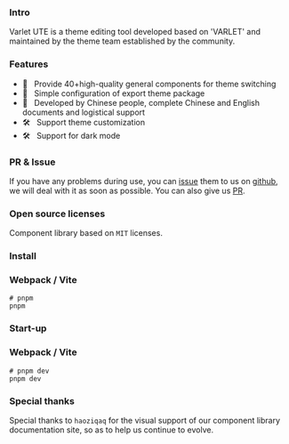 
### Intro

Varlet UTE is a theme editing tool developed based on 'VARLET' and maintained by the theme team established by the community.

### Features

- 🚀 &nbsp; Provide 40+high-quality general components for theme switching
- 🚀 &nbsp; Simple configuration of export theme package
- 💪 &nbsp; Developed by Chinese people, complete Chinese and English documents and logistical support
- 🛠️ &nbsp; Support theme customization
- 🛠️ &nbsp; Support for dark mode

### PR & Issue
If you have any problems during use, you can [issue](https://github.com/varletjs/varlet-ute/issues) them to us on [github](https://github.com/varletjs/varlet-ute),
we will deal with it as soon as possible. You can also give us [PR](https://github.com/varletjs/varlet-ute/pulls).

### Open source licenses
Component library based on `MIT` licenses.

### Install

### Webpack / Vite
```shell
# pnpm
pnpm
```

### Start-up


### Webpack / Vite
```shell
# pnpm dev
pnpm dev
```


### Special thanks

Special thanks to `haoziqaq` for the visual support of our component library documentation site, 
so as to help us continue to evolve.
